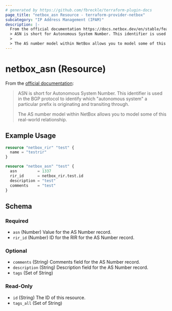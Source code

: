 ```yaml
---
# generated by https://github.com/fbreckle/terraform-plugin-docs
page_title: "netbox_asn Resource - terraform-provider-netbox"
subcategory: "IP Address Management (IPAM)"
description: |-
  From the official documentation https://docs.netbox.dev/en/stable/features/ipam/#asn:
  > ASN is short for Autonomous System Number. This identifier is used in the BGP protocol to identify which "autonomous system" a particular prefix is originating and transiting through.
  >
  > The AS number model within NetBox allows you to model some of this real-world relationship.
---
```


# netbox_asn (Resource)

From the [official documentation](https://docs.netbox.dev/en/stable/features/ipam/#asn):
> ASN is short for Autonomous System Number. This identifier is used in the BGP protocol to identify which "autonomous system" a particular prefix is originating and transiting through.
>
> The AS number model within NetBox allows you to model some of this real-world relationship.

## Example Usage

```terraform
resource "netbox_rir" "test" {
  name = "testrir"
}

resource "netbox_asn" "test" {
  asn         = 1337
  rir_id      = netbox_rir.test.id
  description = "test"
  comments    = "test"
}
```

<!-- schema generated by tfplugindocs -->
## Schema

### Required

- `asn` (Number) Value for the AS Number record.
- `rir_id` (Number) ID for the RIR for the AS Number record.

### Optional

- `comments` (String) Comments field for the AS Number record.
- `description` (String) Description field for the AS Number record.
- `tags` (Set of String)

### Read-Only

- `id` (String) The ID of this resource.
- `tags_all` (Set of String)


